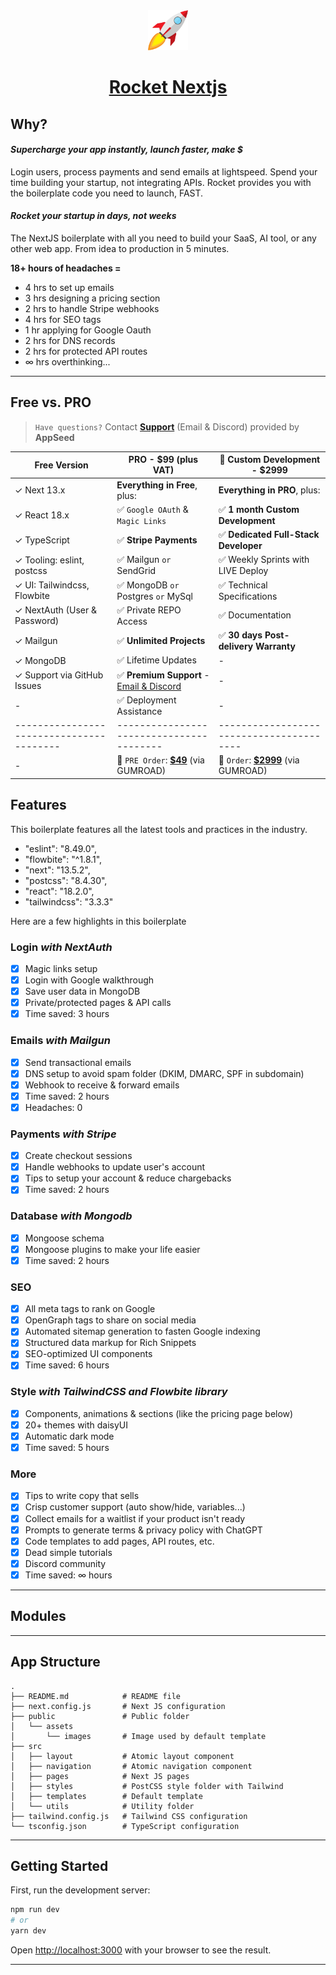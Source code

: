 <div align="center">
    <a href="https://rocket.nextjs.com">
        <img src="https://github.com/app-generator/rocket-nextjs/blob/main/src/app/favicon.ico" width="64" height="64" alt="Rocket Icon">
    </a>
    <h1>
        <a href="https://rocket.nextjs.com">
            Rocket Nextjs
        </a>
    </h1>
</div>

## Why?

#### ***Supercharge your app instantly, launch faster, make $***
Login users, process payments and send emails at lightspeed. Spend your time building your startup, not integrating APIs. Rocket provides you with the boilerplate code you need to launch, FAST. <br />

#### ***Rocket your startup in days, not weeks*** 
The NextJS boilerplate with all you need to build your SaaS, AI tool, or any other web app. From idea to production in 5 minutes.

**18+ hours of headaches =**
 - 4 hrs to set up emails
 - 3 hrs designing a pricing section
 - 2 hrs to handle Stripe webhooks
 - 4 hrs for SEO tags
 - 1 hr applying for Google Oauth
 - 2 hrs for DNS records
 - 2 hrs for protected API routes
 - ∞ hrs overthinking...

 ----

## Free vs. PRO 

> `Have questions?` Contact **[Support](https://appseed.us/support/)** (Email & Discord) provided by **AppSeed**

| Free Version                            | PRO - $99 (plus VAT)                    | 🚀 Custom Development - $2999             |  
| ----------------------------------------| ----------------------------------------| ----------------------------------------|
| ✓ Next 13.x                             | **Everything in Free**, plus:           | **Everything in PRO**, plus:                |
| ✓ React 18.x                            | ✅ `Google OAuth` & `Magic Links`        | ✅ **1 month Custom Development**       | 
| ✓ TypeScript                            | ✅ **Stripe Payments**                   | ✅ **Dedicated Full-Stack Developer**   |
| ✓ Tooling: eslint, postcss              | ✅ Mailgun `or` SendGrid                 | ✅ Weekly Sprints with LIVE Deploy      |
| ✓ UI: Tailwindcss, Flowbite             | ✅ MongoDB `or` Postgres `or` MySql      | ✅ Technical Specifications             |
| ✓ NextAuth (User & Password)            | ✅ Private REPO Access                   | ✅ Documentation                        |
| ✓ Mailgun                               | ✅ **Unlimited Projects**                    | ✅ **30 days Post-delivery Warranty**   |
| ✓ MongoDB                               | ✅ Lifetime Updates                      | -                                      |
| ✓ Support via GitHub Issues             | ✅ **Premium Support** - [Email & Discord](https://appseed.us/support/)     | -                                      |
| -                                       | ✅ Deployment Assistance                 | -                                      |
| ----------------------------------------| ----------------------------------------| ----------------------------------------|
| -                                       | 🛒 `PRE Order`: **[$49](https://appseed.gumroad.com/l/rocket-nextjs)** (via GUMROAD)         | 🛒 `Order`: **[$2999](https://appseed.gumroad.com/l/rocket-nextjs-custom)** (via GUMROAD)              |   

## Features
This boilerplate features all the latest tools and practices in the industry.
 - "eslint": "8.49.0",
 - "flowbite": "^1.8.1",
 - "next": "13.5.2",
 - "postcss": "8.4.30",
 - "react": "18.2.0",
 - "tailwindcss": "3.3.3"
 
 Here are a few highlights in this boilerplate
### Login *with NextAuth*
 - [x] Magic links setup
 - [x] Login with Google walkthrough
 - [x] Save user data in MongoDB
 - [x] Private/protected pages & API calls
 - [x] Time saved: 3 hours
### Emails *with Mailgun*
 - [x] Send transactional emails
 - [x] DNS setup to avoid spam folder (DKIM, DMARC, SPF in subdomain)
 - [x] Webhook to receive & forward emails
 - [x] Time saved: 2 hours
 - [x] Headaches: 0
 ### Payments *with Stripe*
 - [x] Create checkout sessions
 - [x] Handle webhooks to update user's account
 - [x] Tips to setup your account & reduce chargebacks
 - [x] Time saved: 2 hours
 ### Database *with Mongodb*
 - [x] Mongoose schema
 - [x] Mongoose plugins to make your life easier
 - [x] Time saved: 2 hours
 ### SEO
 - [x] All meta tags to rank on Google
 - [x] OpenGraph tags to share on social media
 - [x] Automated sitemap generation to fasten Google indexing
 - [x] Structured data markup for Rich Snippets
 - [x] SEO-optimized UI components
 - [x] Time saved: 6 hours
 ### Style *with TailwindCSS and Flowbite library*
 - [x] Components, animations & sections (like the pricing page below)
 - [x] 20+ themes with daisyUI
 - [x] Automatic dark mode
 - [x] Time saved: 5 hours
 ### More
 - [x] Tips to write copy that sells
 - [x] Crisp customer support (auto show/hide, variables...)
 - [x] Collect emails for a waitlist if your product isn't ready
 - [x] Prompts to generate terms & privacy policy with ChatGPT
 - [x] Code templates to add pages, API routes, etc.
 - [x] Dead simple tutorials
 - [x] Discord community
 - [x] Time saved: ∞ hours

----

## Modules

----

## App Structure
```
.
├── README.md            # README file
├── next.config.js       # Next JS configuration
├── public               # Public folder
│   └── assets
│       └── images       # Image used by default template
├── src
│   ├── layout           # Atomic layout component
│   ├── navigation       # Atomic navigation component
│   ├── pages            # Next JS pages
│   ├── styles           # PostCSS style folder with Tailwind
│   ├── templates        # Default template
│   └── utils            # Utility folder
├── tailwind.config.js   # Tailwind CSS configuration
└── tsconfig.json        # TypeScript configuration
```
----

## Getting Started

First, run the development server:

```bash
npm run dev
# or
yarn dev
```

Open [http://localhost:3000](http://localhost:3000) with your browser to see the result.

----
